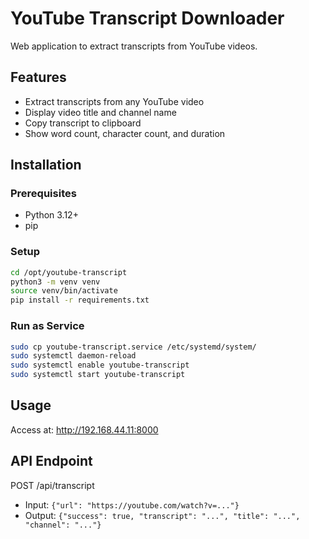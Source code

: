 # YouTube Transcript Downloader

Web application to extract transcripts from YouTube videos.

## Features
- Extract transcripts from any YouTube video
- Display video title and channel name
- Copy transcript to clipboard
- Show word count, character count, and duration

## Installation

### Prerequisites
- Python 3.12+
- pip

### Setup
```bash
cd /opt/youtube-transcript
python3 -m venv venv
source venv/bin/activate
pip install -r requirements.txt
```

### Run as Service
```bash
sudo cp youtube-transcript.service /etc/systemd/system/
sudo systemctl daemon-reload
sudo systemctl enable youtube-transcript
sudo systemctl start youtube-transcript
```

## Usage
Access at: http://192.168.44.11:8000

## API Endpoint
POST /api/transcript
- Input: `{"url": "https://youtube.com/watch?v=..."}`
- Output: `{"success": true, "transcript": "...", "title": "...", "channel": "..."}`
